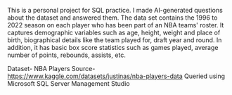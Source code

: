 This is a personal project for SQL practice. I made AI-generated questions about the dataset and answered them.
The data set contains the 1996 to 2022 season on each player who has been part of an NBA teams' roster. It captures demographic variables such as age, height, weight and place of birth, biographical details like the team played for, draft year and round. In addition, it has basic box score statistics such as games played, average number of points, rebounds, assists, etc.

Dataset- NBA Players
Source- https://www.kaggle.com/datasets/justinas/nba-players-data
Queried using Microsoft SQL Server Management Studio

